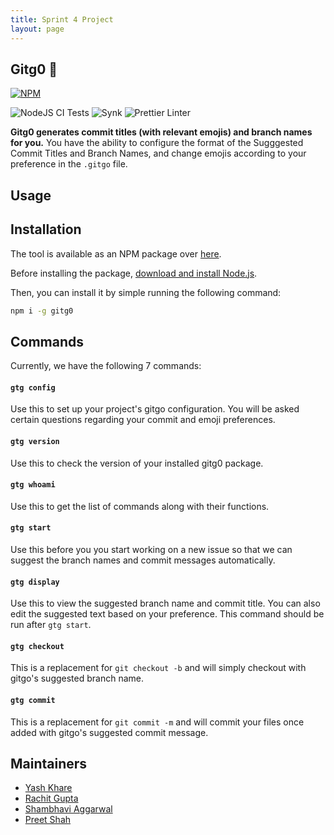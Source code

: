 ```yaml
---
title: Sprint 4 Project
layout: page
---
```


## Gitg0 🚀

[![NPM](https://nodei.co/npm/gitg0.png)](https://npmjs.org/package/gitg0)

![NodeJS CI Tests](https://github.com/dotrachit/gitg0/workflows/Node.js%20CI/badge.svg)
![Synk](https://github.com/dotrachit/gitg0/workflows/Snyk/badge.svg)
![Prettier Linter](https://github.com/dotrachit/gitg0/workflows/Prettier%20Linter/badge.svg)

**Gitg0 generates commit titles (with relevant emojis) and branch names for you.** You have the ability to configure the format of the Sugggested Commit Titles and Branch Names, and change emojis according to your preference in the `.gitgo` file.

## Usage

## Installation

The tool is available as an NPM package over [here](https://www.npmjs.com/package/gitg0).

Before installing the package, [download and install Node.js](https://nodejs.org/en/download/).

Then, you can install it by simple running the following command:

```bash
npm i -g gitg0
```

## Commands

Currently, we have the following 7 commands:

#### `gtg config`

Use this to set up your project's gitgo configuration. You will be asked certain questions regarding your commit and emoji preferences.

#### `gtg version`

Use this to check the version of your installed gitg0 package.

#### `gtg whoami`

Use this to get the list of commands along with their functions.

#### `gtg start`

Use this before you you start working on a new issue so that we can suggest the branch names and commit messages automatically.

#### `gtg display`

Use this to view the suggested branch name and commit title. You can also edit the suggested text based on your preference. This command should be run after `gtg start`.

#### `gtg checkout`

This is a replacement for `git checkout -b` and will simply checkout with gitgo's suggested branch name.

#### `gtg commit`

This is a replacement for `git commit -m` and will commit your files once added with gitgo's suggested commit message.

## Maintainers

- [Yash Khare](https://github.com/yashk2000)
- [Rachit Gupta](https://github.com/dotrachit)
- [Shambhavi Aggarwal](https://github.com/agg-shambhavi)
- [Preet Shah](https://github.com/shahpreetk)
